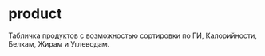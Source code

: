 # product

Табличка продуктов с возможностью сортировки по ГИ, Калорийности, Белкам, Жирам и Углеводам.
